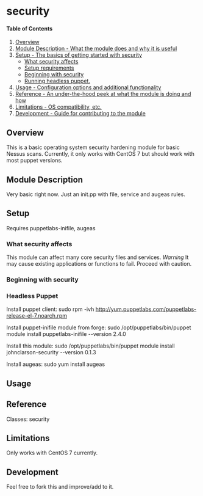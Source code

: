 # security

#### Table of Contents

1. [Overview](#overview)
2. [Module Description - What the module does and why it is useful](#module-description)
3. [Setup - The basics of getting started with security](#setup)
    * [What security affects](#what-security-affects)
    * [Setup requirements](#setup-requirements)
    * [Beginning with security](#beginning-with-security)
    * [Running headless puppet.](#headless-puppet)
4. [Usage - Configuration options and additional functionality](#usage)
5. [Reference - An under-the-hood peek at what the module is doing and how](#reference)
5. [Limitations - OS compatibility, etc.](#limitations)
6. [Development - Guide for contributing to the module](#development)

## Overview

This is a basic operating system security hardening module for basic Nessus scans.
Currently, it only works with CentOS 7 but should work with most puppet versions.

## Module Description

Very basic right now. Just an init.pp with file, service and augeas rules.

## Setup

Requires puppetlabs-inifile, augeas


### What security affects

This module can affect many core security files and services.
*Warning* It may cause existing applications or functions to fail. Proceed with caution.

### Beginning with security

### Headless Puppet

Install puppet client: sudo rpm -ivh http://yum.puppetlabs.com/puppetlabs-release-el-7.noarch.rpm

Install puppet-inifile module from forge: sudo /opt/puppetlabs/bin/puppet module install puppetlabs-inifile --version 2.4.0
 
Install this module: sudo /opt/puppetlabs/bin/puppet module install johnclarson-security --version 0.1.3

Install augeas: sudo yum install augeas


## Usage

## Reference

Classes: security

## Limitations

Only works with CentOS 7 currently.

## Development

Feel free to fork this and improve/add to it.

